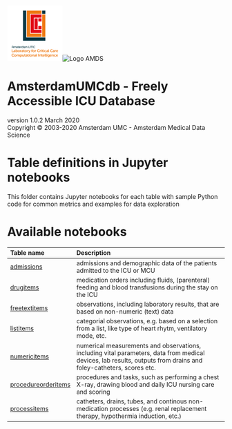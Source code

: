 <img src="https://github.com/AmsterdamUMC/AmsterdamUMCdb/blob/master/img/logo_lccci_square.png?raw=1" alt="Logo LCCCI" width=128px><img src="https://github.com/AmsterdamUMC/AmsterdamUMCdb/blob/master/img/logo_amds.png?raw=1" alt="Logo AMDS" width=128px/>

# AmsterdamUMCdb - Freely Accessible ICU Database
version 1.0.2 March 2020  
Copyright &copy; 2003-2020 Amsterdam UMC - Amsterdam Medical Data Science

# Table definitions in Jupyter notebooks
This folder contains Jupyter notebooks for each table with sample Python code for common metrics and examples for data exploration 

# Available notebooks
|Table name|Description|
|:---|:---|
|[admissions](admissions.ipynb)|admissions and demographic data of the patients admitted to the ICU or MCU|
|[drugitems](drugitems.ipynb)|medication orders including fluids, (parenteral) feeding and blood transfusions during the stay on the ICU|
|[freetextitems](freetextitems.ipynb)|observations, including laboratory results, that are based on non-numeric (text) data|
|[listitems](listitems.ipynb)|categorial observations, e.g. based on a selection from a list, like type of heart rhytm, ventilatory mode, etc.|
|[numericitems](numericitems.ipynb)| numerical measurements and observations, including vital parameters, data from medical devices, lab results, outputs from drains and foley-catheters, scores etc.|
|[procedureorderitems](procedureorderitems.ipynb)|procedures and tasks, such as performing a chest X-ray, drawing blood and daily ICU nursing care and scoring|
|[processitems](processitems.ipynb)|catheters, drains, tubes, and continous non-medication processes (e.g. renal replacement therapy, hypothermia induction, etc.)|
